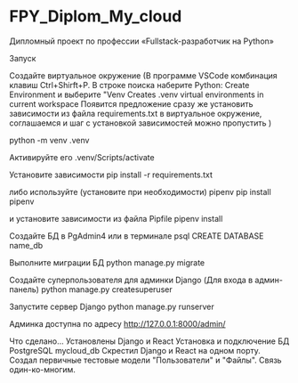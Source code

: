 # FPY_Diplom_My_cloud
Дипломный проект по профессии «Fullstack-разработчик на Python»

Запуск

Создайте виртуальное окружение
(В программе VSCode комбинация клавиш Ctrl+Shirft+P. В строке поиска наберите 
Python: Create Environment и выберите "Venv Creates .venv virtual environments in current workspace
Появится предложение сразу же установить зависимости из файла requirements.txt в виртуальное окружение,
соглашаемся и шаг с установкой зависимостей можно пропустить
)

python -m venv .venv

Активируйте его
.venv/Scripts/activate

Установите зависимости
pip install -r requirements.txt

либо используйте (установите при необходимости) pipenv
pip install pipenv

и установите зависимости из файла Pipfile
pipenv install

Создайте БД в PgAdmin4 или в терминале
psql 
CREATE DATABASE name_db

Выполните миграции БД
python manage.py migrate

Создайте суперпользователя для админки Django (Для входа в админ-панель)
python manage.py createsuperuser

Запустите сервер Django
python manage.py runserver

Админка доступна по адресу
http://127.0.0.1:8000/admin/


Что сделано...
Установлены Django и React
Установка и подключение БД PostgreSQL mycloud_db
Скрестил Django и React на одном порту.
Создал первичные тестовые модели "Пользователи" и "Файлы". Связь один-ко-многим.